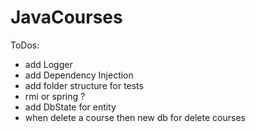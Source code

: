 # JavaCourses
ToDos: <br>
- add Logger
- add Dependency Injection
- add folder structure for tests
- rmi or spring ?
- add DbState for entity
- when delete a course then new db for delete courses